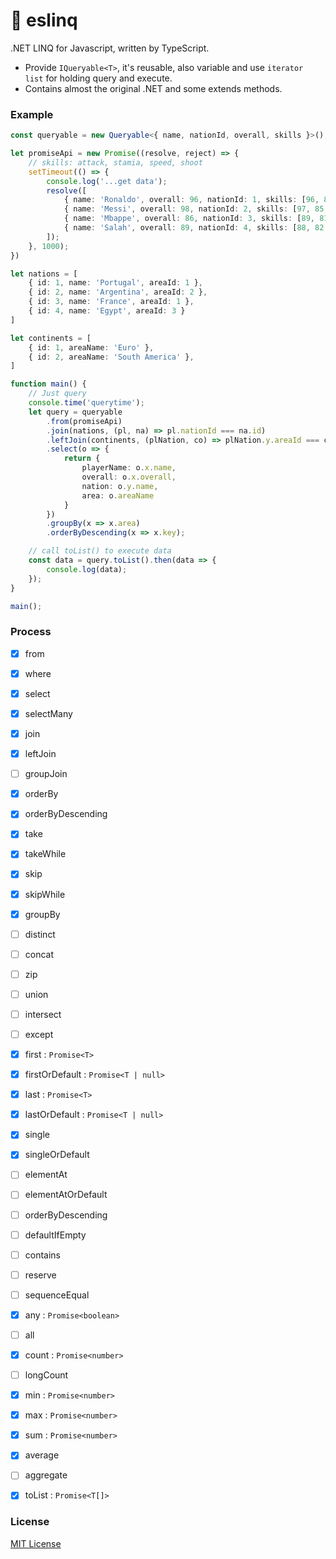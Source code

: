 # 👴 eslinq
.NET LINQ for Javascript, written by TypeScript.
- Provide `IQueryable<T>`, it's reusable, also variable and use `iterator list` for holding query and execute.
- Contains almost the original .NET and some extends methods.

### Example
```ts
const queryable = new Queryable<{ name, nationId, overall, skills }>();

let promiseApi = new Promise((resolve, reject) => {
    // skills: attack, stamia, speed, shoot
    setTimeout(() => {
        console.log('...get data');
        resolve([
            { name: 'Ronaldo', overall: 96, nationId: 1, skills: [96, 85, 87, 91] },
            { name: 'Messi', overall: 98, nationId: 2, skills: [97, 85, 91, 93] },
            { name: 'Mbappe', overall: 86, nationId: 3, skills: [89, 81, 95, 83] },
            { name: 'Salah', overall: 89, nationId: 4, skills: [88, 82, 97, 86] }
        ]);
    }, 1000);
})

let nations = [
    { id: 1, name: 'Portugal', areaId: 1 },
    { id: 2, name: 'Argentina', areaId: 2 },
    { id: 3, name: 'France', areaId: 1 },
    { id: 4, name: 'Egypt', areaId: 3 }
]

let continents = [
    { id: 1, areaName: 'Euro' },
    { id: 2, areaName: 'South America' },
]

function main() {
    // Just query
    console.time('querytime');
    let query = queryable
        .from(promiseApi)
        .join(nations, (pl, na) => pl.nationId === na.id)
        .leftJoin(continents, (plNation, co) => plNation.y.areaId === co.id)
        .select(o => {
            return {
                playerName: o.x.name,
                overall: o.x.overall,
                nation: o.y.name,
                area: o.areaName
            }
        })
        .groupBy(x => x.area)
        .orderByDescending(x => x.key);

    // call toList() to execute data
    const data = query.toList().then(data => {
        console.log(data);
    });
}

main();
```

### Process
- [x] from
- [x] where
- [x] select
- [x] selectMany
- [x] join
- [x] leftJoin
- [ ] groupJoin
- [x] orderBy
- [x] orderByDescending
- [x] take
- [x] takeWhile
- [x] skip
- [x] skipWhile
- [x] groupBy
- [ ] distinct
- [ ] concat
- [ ] zip
- [ ] union
- [ ] intersect
- [ ] except
- [x] first : `Promise<T>`
- [x] firstOrDefault : `Promise<T | null>`
- [x] last : `Promise<T>`
- [x] lastOrDefault : `Promise<T | null>`
- [x] single
- [x] singleOrDefault
- [ ] elementAt
- [ ] elementAtOrDefault
- [ ] orderByDescending
- [ ] defaultIfEmpty
- [ ] contains
- [ ] reserve
- [ ] sequenceEqual
- [x] any : `Promise<boolean>`
- [ ] all
- [x] count : `Promise<number>`
- [ ] longCount
- [x] min : `Promise<number>`
- [x] max : `Promise<number>`
- [x] sum : `Promise<number>`
- [x] average
- [ ] aggregate
- [x] toList : `Promise<T[]>`


### License

[MIT License](http://opensource.org/licenses/MIT)
